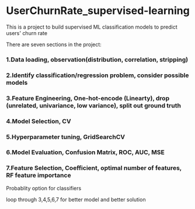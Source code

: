 # UserChurnRate_supervised-learning
This is a project to build supervised ML classification models to predict users' churn rate

There are seven sections in the project:
 
 ### 1.Data loading, observation(distribution, correlation, stripping)
 
 ### 2.Identify classification/regression problem, consider possible models
 
 ### 3.Feature Engineering, One-hot-encode (Linearty), drop (unrelated, univariance, low variance), split out ground truth
 
 ### 4.Model Selection, CV
 
 ### 5.Hyperparameter tuning, GridSearchCV
 
 ### 6.Model Evaluation, Confusion Matrix, ROC, AUC, MSE
 
 ### 7.Feature Selection, Coefficient, optimal number of features, RF feature importance
 
 Probablity option for classifiers

 loop through 3,4,5,6,7 for better model and better solution
